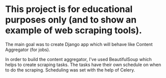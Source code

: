 # This project is for educational purposes only (and to show an example of web scraping tools).
 The main goal was to create Django app which will behave like Content Aggregator (for jobs).
 
 In order to build the content aggregator, I've used BeautifulSoup which helps to create scraping tasks.
 The tasks have their own schedule on when to do the scraping.
 Scheduling was set with the help of Celery.
 
 
